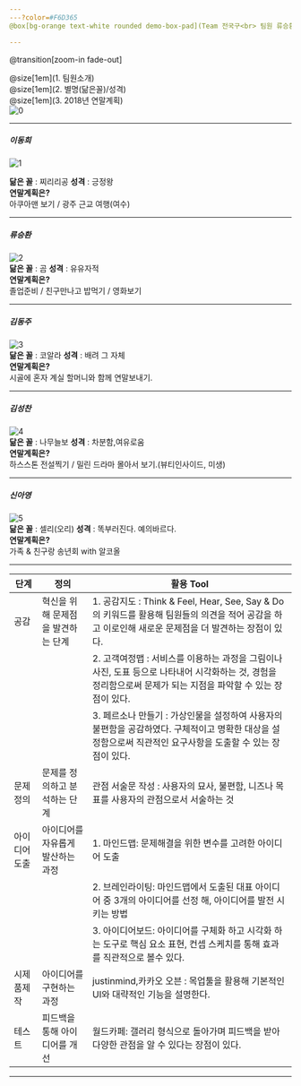 ```yaml
---
---?color=#F6D365
@box[bg-orange text-white rounded demo-box-pad](Team 전국구<br> 팀원 류승환,김동주,신아영,김성찬,)

---
```


@transition[zoom-in fade-out]

@size[1em](1. 팀원소개)</br>
@size[1em](2. 별명(닮은꼴)/성격)</br>
@size[1em](3. 2018년 연말계획)</br>
![0](https://www.lawtechnologytoday.org/wp-content/uploads/2018/10/CROP-shutterstock_1048634258.jpg)

---
##### 이동희
![1](https://farm2.static.flickr.com/1500/25418673423_5a265da28b_b.jpg)</br>

**닮은 꼴** : 찌리리공 **성격** : 긍정왕</br>
**연말계획은?**</br>
아쿠아맨 보기 / 광주 근교 여행(여수)
  
---
##### 류승환
![2](https://pbs.twimg.com/profile_images/848677347427405824/TndQaG4L_400x400.jpg)</br>
**닮은 꼴** : 곰 **성격** : 유유자적</br>
**연말계획은?**</br> 졸업준비 / 친구만나고 밥먹기 / 영화보기</br>
  
---
##### 김동주
![3](https://vignette.wikia.nocookie.net/webarebears/images/6/6e/Nom-Nom.png/revision/latest?cb=20151025123311&path-prefix=ko)</br>
**닮은 꼴** : 코알라 **성격** : 배려 그 자체</br>
**연말계획은?**</br> 시골에 혼자 계실 할머니와 함께 연말보내기.</br>

---
##### 김성찬
![4](http://upload2.inven.co.kr/upload/2017/03/02/bbs/i16152406457.gif)</br>
**닮은 꼴** : 나무늘보 **성격** : 차분함,여유로움</br>
**연말계획은?**</br> 하스스톤 전설찍기 / 밀린 드라마 몰아서 보기.(뷰티인사이드, 미생)</br>
	
---
##### 신아영
![5](https://stickershop.line-scdn.net/stickershop/v1/product/789/LINEStorePC/main.png;compress=true)</br>
**닮은 꼴** : 셀리(오리) **성격** : 똑부러진다. 예의바르다.</br>
**연말계획은?**</br> 가족 & 친구랑 송년회 with 알코올</br>
  
---

|단계|정의|활용 Tool|
|------|----------|----------|
|공감|혁신을 위해 문제점을 발견하는 단계|1. 공감지도 : Think & Feel, Hear, See, Say & Do 의 키워드를 활용해 팀원들의 의견을 적어 공감을 하고 이로인해 새로운 문제점을 더 발견하는 장점이 있다. |
|||2. 고객여정맵 : 서비스를 이용하는 과정을 그림이나 사진, 도표 등으로 나타내어 시각화하는 것, 경험을 정리함으로써 문제가 되는 지점을 파악할 수 있는 장점이 있다.|
|||3. 페르소나 만들기 : 가상인물을 설정하여 사용자의 불편함을 공감하였다. 구체적이고 명확한 대상을 설정함으로써 직관적인 요구사항을 도출할 수 있는 장점이 있다.|
|문제정의|문제를 정의하고 분석하는 단계|관점 서술문 작성 : 사용자의 묘사, 불편함, 니즈나 목표를 사용자의 관점으로서 서술하는 것|
|아이디어도출|아이디어를 자유롭게 발산하는 과정|1. 마인드맵: 문제해결을 위한 변수를 고려한 아이디어 도출 |
|||2. 브레인라이팅: 마인드맵에서 도출된 대표 아이디어 중 3개의 아이디어를 선정 해, 아이디어를 발전 시키는 방법|
|||3. 아이디어보드: 아이디어를 구체화 하고 시각화 하는 도구로 핵심 요소 표현, 컨셉 스케치를 통해 효과를 직관적으로 볼수 있다.|
|시제품제작|아이디어를 구현하는 과정|justinmind,카카오 오븐 : 목업툴을 활용해 기본적인 UI와 대략적인 기능을 설명한다. |
|테스트|피드백을 통해 아이디어를 개선|월드카페: 갤러리 형식으로 돌아가며 피드백을 받아 다양한 관점을 알 수 있다는 장점이 있다.|

---

